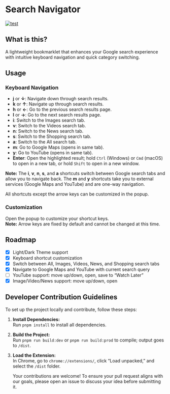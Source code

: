 # Search Navigator

[![test](https://github.com/nwatab/search-navigator/actions/workflows/main.yml/badge.svg)](https://github.com/nwatab/search-navigator/actions/workflows/main.yml)

## What is this?

A lightweight bookmarklet that enhances your Google search experience with intuitive keyboard navigation and quick category switching.

## Usage

### Keyboard Navigation

- **j** or **↓**: Navigate down through search results.
- **k** or **↑**: Navigate up through search results.
- **h** or **←**: Go to the previous search results page.
- **l** or **→**: Go to the next search results page.
- **i**: Switch to the Images search tab.
- **v**: Switch to the Videos search tab.
- **n**: Switch to the News search tab.
- **s**: Switch to the Shopping search tab.
- **a**: Switch to the All search tab.
- **m**: Go to Google Maps (opens in same tab).
- **y**: Go to YouTube (opens in same tab).
- **Enter**: Open the highlighted result; hold `Ctrl` (Windows) or `Cmd` (macOS) to open in a new tab, or hold `Shift` to open in a new window.

**Note:** The **i**, **v**, **n**, **s**, and **a** shortcuts switch between Google search tabs and allow you to navigate back. The **m** and **y** shortcuts take you to external services (Google Maps and YouTube) and are one-way navigation.

All shortcuts except the arrow keys can be customized in the popup.

### Customization

Open the popup to customize your shortcut keys.  
**Note:** Arrow keys are fixed by default and cannot be changed at this time.

## Roadmap

- [x] Light/Dark Theme support
- [x] Keyboard shortcut customization
- [x] Switch between All, Images, Videos, News, and Shopping search tabs
- [x] Navigate to Google Maps and YouTube with current search query
- [ ] YouTube support: move up/down, open, save to “Watch Later”
- [x] Image/Video/News support: move up/down, open

## Developer Contribution Guidelines

To set up the project locally and contribute, follow these steps:

1. **Install Dependencies:**  
   Run `pnpm install` to install all dependencies.

2. **Build the Project:**  
   Run `pnpm run build:dev` or `pnpm run build:prod` to compile; output goes to `/dist`.

3. **Load the Extension:**  
   In Chrome, go to `chrome://extensions/`, click “Load unpacked,” and select the `/dist` folder.

   Your contributions are welcome! To ensure your pull request aligns with our goals, please open an issue to discuss your idea before submitting it.

